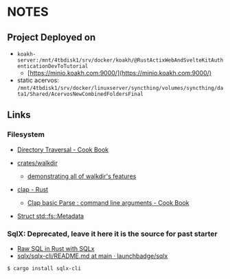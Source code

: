 # NOTES

## Project Deployed on

- `koakh-server:/mnt/4tbdisk1/srv/docker/koakh/@RustActixWebAndSvelteKitAuthenticationDevToTutorial`
  - [https://minio.koakh.com:9000/](https://minio.koakh.com:9000/)
- static acervos: `/mnt/4tbdisk1/srv/docker/linuxserver/syncthing/volumes/syncthing/data1/Shared/AcervosNewCombinedFoldersFinal`

## Links

### Filesystem

- [Directory Traversal - Cook Book](https://rust-lang-nursery.github.io/rust-cookbook/file/dir.html)

- [crates/walkdir](https://crates.io/crates/walkdir)
  - [demonstrating all of walkdir's features](https://github.com/BurntSushi/walkdir/blob/master/walkdir-list/main.rs)

- [clap - Rust](https://docs.rs/clap/latest/clap/)
  - [Clap basic Parse : command line arguments - Cook Book](https://rust-lang-nursery.github.io/rust-cookbook/cli/arguments.html)

- [Struct std::fs::Metadata](https://doc.rust-lang.org/std/fs/struct.Metadata.html)

### SqlX: Deprecated, leave it here it is the source for past starter

- [Raw SQL in Rust with SQLx](https://www.shuttle.rs/blog/2023/10/04/sql-in-rust)
- [sqlx/sqlx-cli/README.md at main · launchbadge/sqlx](https://github.com/launchbadge/sqlx/blob/main/sqlx-cli/README.md)

```shell
$ cargo install sqlx-cli
```
